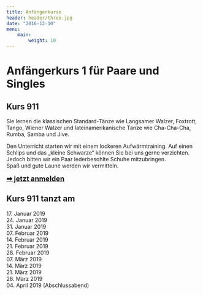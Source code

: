 ```yaml
---
title: Anfängerkurse
header: header/three.jpg
date: "2016-12-10"
menu:
    main:
        weight: 10
---
```


# Anfängerkurs 1 für Paare und Singles
## Kurs 911

Sie lernen die klassischen Standard-Tänze wie Langsamer Walzer, Foxtrott, Tango, Wiener Walzer und lateinamerikanische Tänze wie Cha-Cha-Cha, Rumba, Samba und Jive.  

Den Unterricht starten wir mit einem lockeren Aufwärmtraining. Auf einen Schlips und das „kleine Schwarze“ können Sie bei uns gerne verzichten. Jedoch bitten wir ein Paar lederbesohlte Schuhe mitzubringen.  
Spaß und gute Laune werden wir vermitteln.  

<span style="font-size: 1.3em;">**[➡ jetzt anmelden](kontakt)**</span>

## Kurs 911 tanzt am

17\. Januar 2019  
24\. Januar 2019  
31\. Januar 2019  
07\. Februar 2019  
14\. Februar 2019  
21\. Februar 2019  
28\. Februar 2019  
07\. März 2019  
14\. März 2019  
21\. März 2019  
28\. März 2019  
04\. April 2019 (Abschlussabend)  
